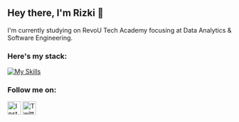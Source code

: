 ## Hey there, I'm Rizki 👋

I'm currently studying on RevoU Tech Academy focusing at Data Analytics & Software Engineering.



### Here's my stack:
[![My Skills](https://skillicons.dev/icons?i=notion,mysql,html,css,js,github&theme=dark)](https://skillicons.dev)



### Follow me on:
<img src="https://instagram.com/" alt="Instagram" width="30" height="30">
<img src="https://twitter.com/" alt="Twitter" width="30" height="30">
